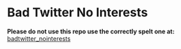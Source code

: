 # Bad Twitter No Interests

**Please do not use this repo use the correctly spelt one at:**  
[badtwitter_nointerests](https://github.com/thakyZ/Userscripts/tree/master/badtwitter_nointerests)
